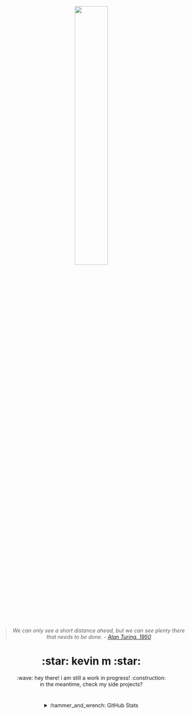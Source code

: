 <div align=center>
<img src="https://github.com/user-attachments/assets/816d0b67-160c-4b02-831a-f07427c4f738" width=42%>
<blockquote><p><i>We can only see a short distance ahead, but we can see plenty there that needs to be done. - <cite><a href="https://doi.org/10.1093/mind/LIX.236.433" targer="_blank" rel="noopener noreferrer">Alan Turing, 1950</a></cite></i></p></blockquote>
<h1>:star: kevin m :star:</h1>
:wave: hey there! i am still a work in progress! :construction:<br>
<!-- Insert link in projects -->
in the meantime, check my side projects?
<h1></h1>
<details>
  <summary>:hammer_and_wrench: GitHub Stats</summary> 
    <a href="https://git.io/streak-stats"><img src="https://streak-stats.demolab.com?user=kvnmcn&theme=nord&hide_border=true&border_radius=10"/></a>
    <a href="https://github.com/anuraghazra/github-readme-stats"><img src="https://github-readme-stats.vercel.app/api/top-langs/?username=kvnmcn&layout=donut&theme=nord&hide_border=true&border_radius=10"/></a>
</details>
</div>
